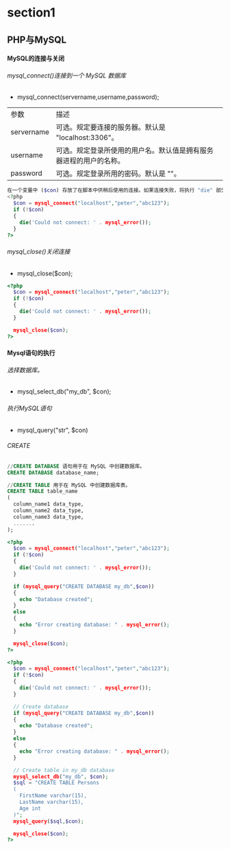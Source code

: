 # section1

## PHP与MySQL

#### MySQL的连接与关闭

###### mysql_connect()连接到一个 MySQL 数据库

* mysql_connect(servername,username,password);

<table>
<tr><td>参数</td><td>描述</td></tr>
<tr><td>servername</td><td>可选。规定要连接的服务器。默认是 "localhost:3306"。</td></tr>
<tr><td>username</td><td>可选。规定登录所使用的用户名。默认值是拥有服务器进程的用户的名称。</td></tr>
<tr><td>password</td><td>可选。规定登录所用的密码。默认是 ""。</td></tr>
</table>

```php
在一个变量中 ($con) 存放了在脚本中供稍后使用的连接。如果连接失败，将执行 "die" 部分：
<?php
  $con = mysql_connect("localhost","peter","abc123");
  if (!$con)
  {
    die('Could not connect: ' . mysql_error());
  }
?>
```

###### mysql_close()关闭连接

* mysql_close($con);

```php
<?php
  $con = mysql_connect("localhost","peter","abc123");
  if (!$con)
  {
    die('Could not connect: ' . mysql_error());
  }

  mysql_close($con);
?>
```

#### Mysql语句的执行

###### 选择数据库。

* mysql_select_db("my_db", $con);

###### 执行MySQL语句

* mysql_query("str", $con)

###### CREATE

```sql
//CREATE DATABASE 语句用于在 MySQL 中创建数据库。
CREATE DATABASE database_name;

//CREATE TABLE 用于在 MySQL 中创建数据库表。
CREATE TABLE table_name
(
  column_name1 data_type,
  column_name2 data_type,
  column_name3 data_type,
  .......
);
```

```php
<?php
  $con = mysql_connect("localhost","peter","abc123");
  if (!$con)
  {
    die('Could not connect: ' . mysql_error());
  }

  if (mysql_query("CREATE DATABASE my_db",$con))
  {
    echo "Database created";
  }
  else
  {
    echo "Error creating database: " . mysql_error();
  }

  mysql_close($con);
?>
```

```php
<?php
  $con = mysql_connect("localhost","peter","abc123");
  if (!$con)
  {
    die('Could not connect: ' . mysql_error());
  }

  // Create database
  if (mysql_query("CREATE DATABASE my_db",$con))
  {
    echo "Database created";
  }
  else
  {
    echo "Error creating database: " . mysql_error();
  }

  // Create table in my_db database
  mysql_select_db("my_db", $con);
  $sql = "CREATE TABLE Persons 
  (
    FirstName varchar(15),
    LastName varchar(15),
    Age int
  )";
  mysql_query($sql,$con);

  mysql_close($con);
?>
```

